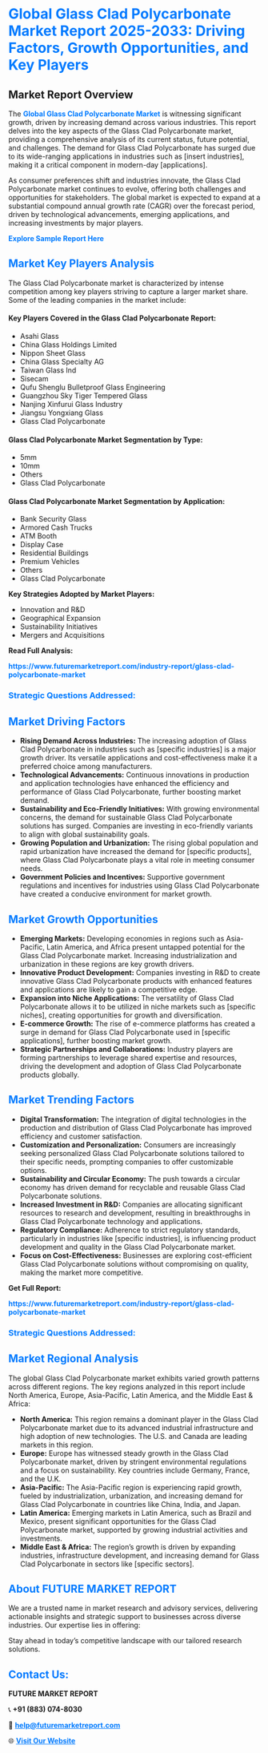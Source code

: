 <h1 style="color: #007BFF;">Global Glass Clad Polycarbonate Market Report 2025-2033: Driving Factors, Growth Opportunities, and Key Players</h1>

<section id="overview">
<h2>Market Report Overview</h2>
<p>The <a href="https://www.futuremarketreport.com/industry-report/glass-clad-polycarbonate-market" style="color: #007BFF; text-decoration: none;"><strong>Global Glass Clad Polycarbonate Market</strong></a> is witnessing significant growth, driven by increasing demand across various industries. This report delves into the key aspects of the Glass Clad Polycarbonate market, providing a comprehensive analysis of its current status, future potential, and challenges. The demand for Glass Clad Polycarbonate has surged due to its wide-ranging applications in industries such as [insert industries], making it a critical component in modern-day [applications].</p>
<p>As consumer preferences shift and industries innovate, the Glass Clad Polycarbonate market continues to evolve, offering both challenges and opportunities for stakeholders. The global market is expected to expand at a substantial compound annual growth rate (CAGR) over the forecast period, driven by technological advancements, emerging applications, and increasing investments by major players.</p>
</section>

<section id="overview">
<p><a href="https://www.futuremarketreport.com/request-sample/reportId=98512" style="color: #007BFF; text-decoration: none;"><strong>Explore Sample Report Here</strong></a></p>
</section>

<section id="key-players">
<h2 style="color: #007BFF;">Market Key Players Analysis</h2>
<p>The Glass Clad Polycarbonate market is characterized by intense competition among key players striving to capture a larger market share. Some of the leading companies in the market include:</p>
<h4>Key Players Covered in the Glass Clad Polycarbonate Report:</h4>
<ul><li>Asahi Glass</li><li>China Glass Holdings Limited</li><li>Nippon Sheet Glass</li><li>China Glass Specialty AG</li><li>Taiwan Glass Ind</li><li>Sisecam</li><li>Qufu Shenglu Bulletproof Glass Engineering</li><li>Guangzhou Sky Tiger Tempered Glass</li><li>Nanjing Xinfurui Glass Industry</li><li>Jiangsu Yongxiang Glass</li><li>Glass Clad Polycarbonate</li></ul>
<h4>Glass Clad Polycarbonate Market Segmentation by Type:</h4>
<ul><li>5mm</li><li>10mm</li><li>Others</li><li>Glass Clad Polycarbonate</li></ul>

<h4>Glass Clad Polycarbonate Market Segmentation by Application:</h4>
<ul><li>Bank Security Glass</li><li>Armored Cash Trucks</li><li>ATM Booth</li><li>Display Case</li><li>Residential Buildings</li><li>Premium Vehicles</li><li>Others</li><li>Glass Clad Polycarbonate</li></ul>
<p><strong>Key Strategies Adopted by Market Players:</strong></p>
<ul>
<li>Innovation and R&D</li>
<li>Geographical Expansion</li>
<li>Sustainability Initiatives</li>
<li>Mergers and Acquisitions</li>
</ul>
</section>

<section>
<p><strong>Read Full Analysis: </strong></p><a href="https://www.futuremarketreport.com/industry-report/glass-clad-polycarbonate-market" style="color: #007BFF; text-decoration: none;"><strong>https://www.futuremarketreport.com/industry-report/glass-clad-polycarbonate-market</strong></a>
<h3 style="color: #007BFF;">Strategic Questions Addressed:</h3>
</section>

<section id="driving-factors">
<h2 style="color: #007BFF;">Market Driving Factors</h2>
<ul>
<li><strong>Rising Demand Across Industries:</strong> The increasing adoption of Glass Clad Polycarbonate in industries such as [specific industries] is a major growth driver. Its versatile applications and cost-effectiveness make it a preferred choice among manufacturers.</li>
<li><strong>Technological Advancements:</strong> Continuous innovations in production and application technologies have enhanced the efficiency and performance of Glass Clad Polycarbonate, further boosting market demand.</li>
<li><strong>Sustainability and Eco-Friendly Initiatives:</strong> With growing environmental concerns, the demand for sustainable Glass Clad Polycarbonate solutions has surged. Companies are investing in eco-friendly variants to align with global sustainability goals.</li>
<li><strong>Growing Population and Urbanization:</strong> The rising global population and rapid urbanization have increased the demand for [specific products], where Glass Clad Polycarbonate plays a vital role in meeting consumer needs.</li>
<li><strong>Government Policies and Incentives:</strong> Supportive government regulations and incentives for industries using Glass Clad Polycarbonate have created a conducive environment for market growth.</li>
</ul>
</section>

<section id="growth-opportunities">
<h2 style="color: #007BFF;">Market Growth Opportunities</h2>
<ul>
<li><strong>Emerging Markets:</strong> Developing economies in regions such as Asia-Pacific, Latin America, and Africa present untapped potential for the Glass Clad Polycarbonate market. Increasing industrialization and urbanization in these regions are key growth drivers.</li>
<li><strong>Innovative Product Development:</strong> Companies investing in R&D to create innovative Glass Clad Polycarbonate products with enhanced features and applications are likely to gain a competitive edge.</li>
<li><strong>Expansion into Niche Applications:</strong> The versatility of Glass Clad Polycarbonate allows it to be utilized in niche markets such as [specific niches], creating opportunities for growth and diversification.</li>
<li><strong>E-commerce Growth:</strong> The rise of e-commerce platforms has created a surge in demand for Glass Clad Polycarbonate used in [specific applications], further boosting market growth.</li>
<li><strong>Strategic Partnerships and Collaborations:</strong> Industry players are forming partnerships to leverage shared expertise and resources, driving the development and adoption of Glass Clad Polycarbonate products globally.</li>
</ul>
</section>

<section id="trending-factors">
<h2 style="color: #007BFF;">Market Trending Factors</h2>
<ul>
<li><strong>Digital Transformation:</strong> The integration of digital technologies in the production and distribution of Glass Clad Polycarbonate has improved efficiency and customer satisfaction.</li>
<li><strong>Customization and Personalization:</strong> Consumers are increasingly seeking personalized Glass Clad Polycarbonate solutions tailored to their specific needs, prompting companies to offer customizable options.</li>
<li><strong>Sustainability and Circular Economy:</strong> The push towards a circular economy has driven demand for recyclable and reusable Glass Clad Polycarbonate solutions.</li>
<li><strong>Increased Investment in R&D:</strong> Companies are allocating significant resources to research and development, resulting in breakthroughs in Glass Clad Polycarbonate technology and applications.</li>
<li><strong>Regulatory Compliance:</strong> Adherence to strict regulatory standards, particularly in industries like [specific industries], is influencing product development and quality in the Glass Clad Polycarbonate market.</li>
<li><strong>Focus on Cost-Effectiveness:</strong> Businesses are exploring cost-efficient Glass Clad Polycarbonate solutions without compromising on quality, making the market more competitive.</li>
</ul>
</section>

<section>
<p><strong>Get Full Report: </strong></p><a href="https://www.futuremarketreport.com/industry-report/glass-clad-polycarbonate-market" style="color: #007BFF; text-decoration: none;"><strong>https://www.futuremarketreport.com/industry-report/glass-clad-polycarbonate-market</strong></a>
<h3 style="color: #007BFF;">Strategic Questions Addressed:</h3>
</section>


<section id="regional-analysis">
<h2 style="color: #007BFF;">Market Regional Analysis</h2>
<p>The global Glass Clad Polycarbonate market exhibits varied growth patterns across different regions. The key regions analyzed in this report include North America, Europe, Asia-Pacific, Latin America, and the Middle East & Africa:</p>
<ul>
<li><strong>North America:</strong> This region remains a dominant player in the Glass Clad Polycarbonate market due to its advanced industrial infrastructure and high adoption of new technologies. The U.S. and Canada are leading markets in this region.</li>
<li><strong>Europe:</strong> Europe has witnessed steady growth in the Glass Clad Polycarbonate market, driven by stringent environmental regulations and a focus on sustainability. Key countries include Germany, France, and the U.K.</li>
<li><strong>Asia-Pacific:</strong> The Asia-Pacific region is experiencing rapid growth, fueled by industrialization, urbanization, and increasing demand for Glass Clad Polycarbonate in countries like China, India, and Japan.</li>
<li><strong>Latin America:</strong> Emerging markets in Latin America, such as Brazil and Mexico, present significant opportunities for the Glass Clad Polycarbonate market, supported by growing industrial activities and investments.</li>
<li><strong>Middle East & Africa:</strong> The region’s growth is driven by expanding industries, infrastructure development, and increasing demand for Glass Clad Polycarbonate in sectors like [specific sectors].</li>
</ul>
</section>

<footer>
<h2 style="color: #007BFF;">About FUTURE MARKET REPORT</h2>
<p>We are a trusted name in market research and advisory services, delivering actionable insights and strategic support to businesses across diverse industries. Our expertise lies in offering:</p>

<p>Stay ahead in today’s competitive landscape with our tailored research solutions.</p>

<h2 style="color: #007BFF;">Contact Us:</h2>
<p><strong>FUTURE MARKET REPORT</strong></p>
<p>📞 <strong>+91 (883) 074-8030</strong></p>
<p>📧 <strong><a href="mailto:help@futuremarketreport.com" style="color: #007BFF;">help@futuremarketreport.com</a></strong></p>
<p>🌐 <strong><a href="https://www.futuremarketreport.com/" style="color: #007BFF;">Visit Our Website</a></strong></p>
</footer>